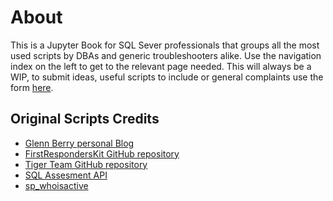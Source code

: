 # About

This is a Jupyter Book for SQL Sever professionals that groups all the most used scripts by DBAs and generic troubleshooters alike.
Use the navigation index on the left to get to the relevant page needed.
This will always be a WIP, to submit ideas, useful scripts to include or general complaints use the form [here](https://tsql.tech/contact-2/ "here").

## Original Scripts Credits

- [Glenn Berry personal Blog](https://glennsqlperformance.com/resources/ "Glenn Berry personal Blog")
- [FirstRespondersKit GitHub repository](https://github.com/BrentOzarULTD/SQL-Server-First-Responder-Kit "FirstRespondersKit GitHub repository")
- [Tiger Team GitHub repository](https://github.com/microsoft/tigertoolbox "Tiger Team GitHub repository")
- [SQL Assesment API](https://github.com/microsoft/sql-server-samples/tree/master/samples/manage/sql-assessment-api "SQL Assesment API")
- [sp_whoisactive]("http://whoisactive.com/" "sp_whoisactive")